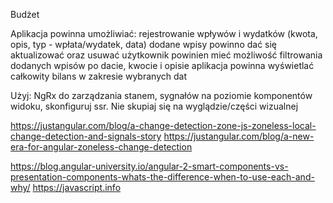 Budżet

Aplikacja powinna umożliwiać:
rejestrowanie wpływów i wydatków (kwota, opis, typ - wpłata/wydatek, data)
dodane wpisy powinno dać się aktualizować oraz usuwać
użytkownik powinien mieć możliwość filtrowania dodanych wpisów po dacie, kwocie i opisie
aplikacja powinna wyświetlać całkowity bilans w zakresie wybranych dat


Użyj: NgRx do zarządzania stanem, sygnałów na poziomie komponentów widoku, skonfiguruj ssr. Nie skupiaj się na wyglądzie/części wizualnej


https://justangular.com/blog/a-change-detection-zone-js-zoneless-local-change-detection-and-signals-story
https://justangular.com/blog/a-new-era-for-angular-zoneless-change-detection

https://blog.angular-university.io/angular-2-smart-components-vs-presentation-components-whats-the-difference-when-to-use-each-and-why/
https://javascript.info
